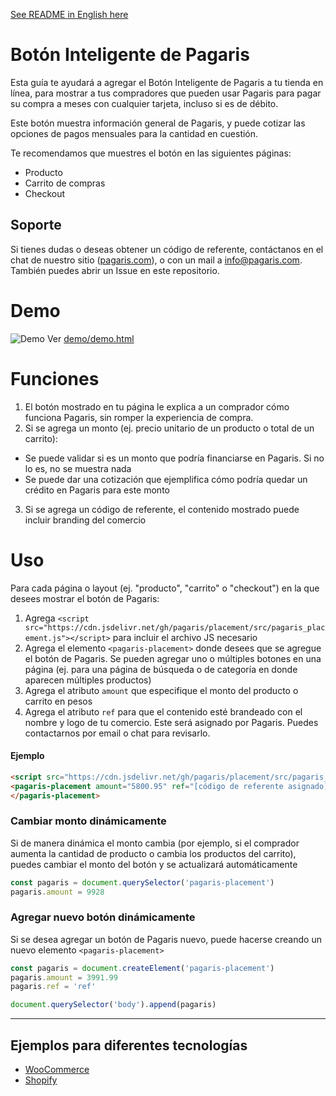 [See README in English here](README.en.md)

# Botón Inteligente de Pagaris

Esta guía te ayudará a agregar el Botón Inteligente de Pagaris a tu tienda en línea, para mostrar a tus compradores que pueden usar Pagaris para pagar su compra a meses con cualquier tarjeta, incluso si es de débito.

Este botón muestra información general de Pagaris, y puede cotizar las opciones de pagos mensuales para la cantidad en cuestión.

Te recomendamos que muestres el botón en las siguientes páginas:

- Producto
- Carrito de compras
- Checkout

## Soporte

Si tienes dudas o deseas obtener un código de referente, contáctanos en el chat de nuestro sitio ([pagaris.com](https://pagaris.com)), o con un mail a info@pagaris.com. También puedes abrir un Issue en este repositorio.

# Demo

![Demo](demo/demo.gif)
Ver [demo/demo.html](demo/demo.html)

# Funciones

1. El botón mostrado en tu página le explica a un comprador cómo funciona Pagaris, sin romper la experiencia de compra.
2. Si se agrega un monto (ej. precio unitario de un producto o total de un carrito):
  - Se puede validar si es un monto que podría financiarse en Pagaris. Si no lo es, no se muestra nada
  - Se puede dar una cotización que ejemplifica cómo podría quedar un crédito en Pagaris para este monto
3. Si se agrega un código de referente, el contenido mostrado puede incluir branding del comercio

# Uso

Para cada página o layout (ej. "producto", "carrito" o "checkout") en la que desees mostrar el botón de Pagaris:

1. Agrega `<script src="https://cdn.jsdelivr.net/gh/pagaris/placement/src/pagaris_placement.js"></script>` para incluir el archivo JS necesario
2. Agrega el elemento `<pagaris-placement>` donde desees que se agregue el botón de Pagaris. Se pueden agregar uno o múltiples botones en una página (ej. para una página de búsqueda o de categoría en donde aparecen múltiples productos)
3. Agrega el atributo `amount` que especifique el monto del producto o carrito en pesos
4. Agrega el atributo `ref` para que el contenido esté brandeado con el nombre y logo de tu comercio. Este será asignado por Pagaris. Puedes contactarnos por email o chat para revisarlo.

#### Ejemplo

```html
<script src="https://cdn.jsdelivr.net/gh/pagaris/placement/src/pagaris_placement.js" defer></script>
<pagaris-placement amount="5800.95" ref="[código de referente asignado]">
</pagaris-placement>
```

### Cambiar monto dinámicamente

Si de manera dinámica el monto cambia (por ejemplo, si el comprador aumenta la cantidad de producto o cambia los productos del carrito), puedes cambiar el monto del botón y se actualizará automáticamente

```js
const pagaris = document.querySelector('pagaris-placement')
pagaris.amount = 9928
```

### Agregar nuevo botón dinámicamente

Si se desea agregar un botón de Pagaris nuevo, puede hacerse creando un nuevo elemento `<pagaris-placement>`

```js
const pagaris = document.createElement('pagaris-placement')
pagaris.amount = 3991.99
pagaris.ref = 'ref'

document.querySelector('body').append(pagaris)
```

---

## Ejemplos para diferentes tecnologías

- [WooCommerce](https://github.com/pagaris/placement/wiki/Woocommerce)
- [Shopify](https://github.com/pagaris/placement/wiki/Shopify)
